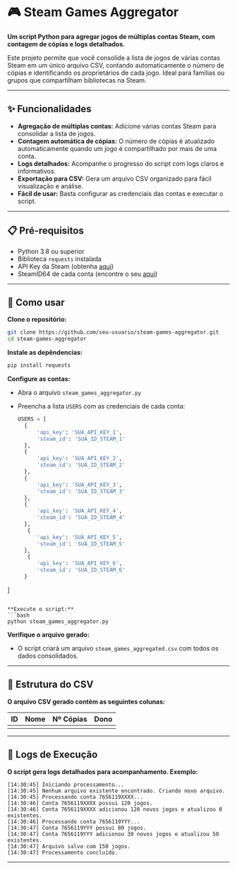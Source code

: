 # 🎮 Steam Games Aggregator

**Um script Python para agregar jogos de múltiplas contas Steam, com contagem de cópias e logs detalhados.**

Este projeto permite que você consolide a lista de jogos de várias contas Steam em um único arquivo CSV, contando automaticamente o número de cópias e identificando os proprietários de cada jogo. Ideal para famílias ou grupos que compartilham bibliotecas na Steam.

---

## ✨ Funcionalidades

- **Agregação de múltiplas contas:** Adicione várias contas Steam para consolidar a lista de jogos.
- **Contagem automática de cópias:** O número de cópias é atualizado automaticamente quando um jogo é compartilhado por mais de uma conta.
- **Logs detalhados:** Acompanhe o progresso do script com logs claros e informativos.
- **Exportação para CSV:** Gera um arquivo CSV organizado para fácil visualização e análise.
- **Fácil de usar:** Basta configurar as credenciais das contas e executar o script.

---

## 📋 Pré-requisitos

- Python 3.8 ou superior
- Biblioteca `requests` instalada
- API Key da Steam (obtenha [aqui](https://steamcommunity.com/dev/apikey))
- SteamID64 de cada conta (encontre o seu [aqui](https://steamid.io/))

---

## 🚀 Como usar

**Clone o repositório:**
```bash
git clone https://github.com/seu-usuario/steam-games-aggregator.git
cd steam-games-aggregator
```

**Instale as depêndencias:**
```bash
pip install requests
```

**Configure as contas:**
- Abra o arquivo `steam_games_aggregator.py`
- Preencha a lista `USERS` com as credenciais de cada conta:

  ```python
  USERS = [
    {
        'api_key': 'SUA_API_KEY_1',
        'steam_id': 'SUA_ID_STEAM_1'
    },
    {
        'api_key': 'SUA_API_KEY_2', 
        'steam_id': 'SUA_ID_STEAM_2'
    },
    {
        'api_key': 'SUA_API_KEY_3', 
        'steam_id': 'SUA_ID_STEAM_3'
    },
    {
        'api_key': 'SUA_API_KEY_4', 
        'steam_id': 'SUA_ID_STEAM_4'
    },
     {
        'api_key': 'SUA_API_KEY_5', 
        'steam_id': 'SUA_ID_STEAM_5'
    },
     {
        'api_key': 'SUA_API_KEY_6', 
        'steam_id': 'SUA_ID_STEAM_6'
    }  
]
```

**Execute o script:**
```bash
python steam_games_aggregator.py
```

**Verifique o arquivo gerado:**
- O script criará um arquivo `steam_games_aggregated.csv` com todos os dados consolidados.

---

## 📂 Estrutura do CSV

**O arquivo CSV gerado contém as seguintes colunas:**

| ID  | Nome | Nº Cópias | Dono |
|:--- |:---- |:--------- |:---- |
|     |      |           |      |

---

## 📝 Logs de Execução

**O script gera logs detalhados para acompanhamento. Exemplo:**
```log
[14:30:45] Iniciando processamento...
[14:30:45] Nenhum arquivo existente encontrado. Criando novo arquivo.
[14:30:45] Processando conta 7656119XXXX...
[14:30:46] Conta 7656119XXXX possui 120 jogos.
[14:30:46] Conta 7656119XXXX adicionou 120 novos jogos e atualizou 0 existentes.
[14:30:46] Processando conta 7656119YYY...
[14:30:47] Conta 7656119YYY possui 80 jogos.
[14:30:47] Conta 7656119YYY adicionou 30 novos jogos e atualizou 50 existentes.
[14:30:47] Arquivo salvo com 150 jogos.
[14:30:47] Processamento concluído.
```

---